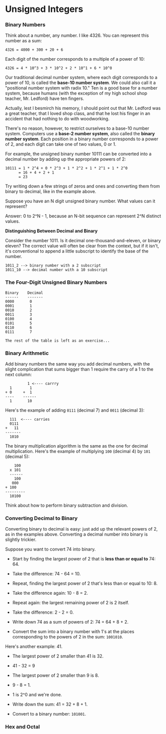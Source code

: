 # Unsigned Integers

### Binary Numbers

Think about a number, any number. I like 4326. You can represent this number as a sum:

```
4326 = 4000 + 300 + 20 + 6
```

Each digit of the number corresponds to a multiple of a power of 10:

```
4326 = 4 * 10^3 + 3 * 10^2 + 2 * 10^1 + 6 * 10^0
```

Our traditional decimal number system, where each digit corresponds to a power of 10, is called the **base-10 number system**. We could also call it a "positional number system with radix 10." Ten is a good base for a number system, because humans (with the exception of my high school shop teacher, Mr. Ledford) have ten fingers.

Actually, lest I besmirch his memory, I should point out that Mr. Ledford was a great teacher, that I loved shop class, and that he lost his finger in an accident that had nothing to do with woodworking.

There's no reason, however, to restrict ourselves to a base-10 number system. Computers use a **base-2 number system**, also called the **binary number system**. Each position in a binary number corresponds to a power of 2, and each digit can take one of two values, 0 or 1.

For example, the unsigned binary number 10111 can be converted into a decimal number by adding up the appropriate powers of 2:

```
10111 = 1 * 2^4 + 0 * 2^3 + 1 * 2^2 + 1 * 2^1 + 1 * 2^0
      = 16 + 4 + 2 + 1
      = 23
```

Try writing down a few strings of zeros and ones and converting them from binary to decimal, like in the example above.

Suppose you have an N digit unsigned binary number. What values can it represent?

Answer: 0 to 2^N - 1, because an N-bit sequence can represent 2^N distinct values.

**Distinguishing Between Decimal and Binary**

Consider the number 1011. Is it decimal one-thousand-and-eleven, or binary eleven? The correct value will often be clear from the context, but if it isn't, it's conventional to append a little subscript to identify the base of the number.

```
1011_2 --> binary number with a 2 subscript
1011_10 --> decimal number with a 10 subscript
```

### The Four-Digit Unsigned Binary Numbers

```
Binary    Decimal
------    -------
0000       0
0001       1
0010       2
0011       3
0100       4
0101       5
0110       6
0111       7

The rest of the table is left as an exercise...
```


### Binary Arithmetic

Add binary numbers the same way you add decimal numbers, with the slight complication that sums bigger than 1 require the carry of a 1 to the next column:

```
          1 <---- carrry
  1        1
+ 0     +  1
----    ------
  1       10
```

Here's the example of adding `0111` (decimal 7) and `0011` (decimal 3):

```
  111  <---- carries
  0111
+   11
-------
  1010
```

The binary multiplication algorithm is the same as the one for decimal multiplication. Here's the example of multiplying `100` (decimal 4) by `101` (decimal 5):

```
    100
  x 101
  ------
    100
   000
+ 100
---------
  10100
```

Think about how to perform binary subtraction and division.

### Converting Decimal to Binary

Converting binary to decimal is easy: just add up the relevant powers of 2, as in the examples above. Converting a decimal number into binary is slightly trickier.

Suppose you want to convert 74 into binary.
  - Start by finding the largest power of 2 that is **less than or equal to** 74: 64.
  
  - Take the difference: 74 - 64 = 10.
  
  - Repeat, finding the largest power of 2 that's less than or equal to 10: 8.
  
  - Take the difference again: 10 - 8 = 2.
  
  - Repeat again: the largest remaining power of 2 is 2 itself.
  
  - Take the difference: 2 - 2 = 0.
  
  - Write down 74 as a sum of powers of 2: 74 = 64 + 8 + 2.
  
  - Convert the sum into a binary number with 1's at the places corresponding to the powers of 2 in the sum: `1001010`.
    
Here's another example: 41.

  - The largest power of 2 smaller than 41 is 32.
  
  - 41 - 32 = 9
  
  - The largest power of 2 smaller than 9 is 8.
  
  - 9 - 8 = 1.
  
  - 1 is 2^0 and we're done.
  
  - Write down the sum: 41 = 32 + 8 + 1.
  
  - Convert to a binary number: `101001`.
    
### Hex and Octal
